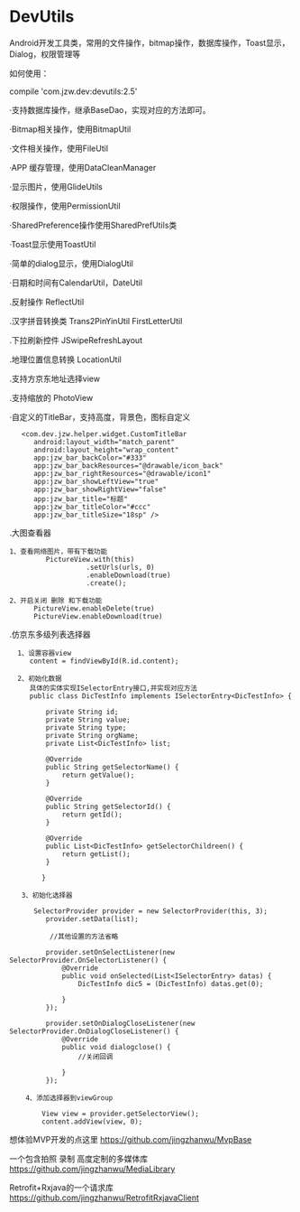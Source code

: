 # DevUtils
Android开发工具类，常用的文件操作，bitmap操作，数据库操作，Toast显示，Dialog，权限管理等

如何使用：


compile 'com.jzw.dev:devutils:2.5'

·支持数据库操作，继承BaseDao，实现对应的方法即可。

·Bitmap相关操作，使用BitmapUtil

·文件相关操作，使用FileUtil

·APP 缓存管理，使用DataCleanManager

·显示图片，使用GlideUtils

·权限操作，使用PermissionUtil

·SharedPreference操作使用SharedPrefUtils类

·Toast显示使用ToastUtil

·简单的dialog显示，使用DialogUtil

·日期和时间有CalendarUtil，DateUtil

.反射操作 ReflectUtil

.汉字拼音转换类 Trans2PinYinUtil  FirstLetterUtil

.下拉刷新控件 JSwipeRefreshLayout

.地理位置信息转换 LocationUtil

.支持方京东地址选择view

.支持缩放的 PhotoView

·自定义的TitleBar，支持高度，背景色，图标自定义

       <com.dev.jzw.helper.widget.CustomTitleBar
          android:layout_width="match_parent"
          android:layout_height="wrap_content"
          app:jzw_bar_backColor="#333"
          app:jzw_bar_backResources="@drawable/icon_back"
          app:jzw_bar_rightResources="@drawable/icon1"
          app:jzw_bar_showLeftView="true"
          app:jzw_bar_showRightView="false"
          app:jzw_bar_title="标题"
          app:jzw_bar_titleColor="#ccc"
          app:jzw_bar_titleSize="18sp" />
          
.大图查看器
                   
    1、查看网络图片，带有下载功能
             PictureView.with(this)
                       .setUrls(urls, 0)
                       .enableDownload(true)
                       .create();
                       
    2、开启关闭 删除 和下载功能
          PictureView.enableDelete(true)
          PictureView.enableDownload(true)
     

.仿京东多级列表选择器

      1、设置容器view
         content = findViewById(R.id.content);

      2、初始化数据
         具体的实体实现ISelectorEntry接口,并实现对应方法
         public class DicTestInfo implements ISelectorEntry<DicTestInfo> {

             private String id;
             private String value;
             private String type;
             private String orgName;
             private List<DicTestInfo> list;

             @Override
             public String getSelectorName() {
                 return getValue();
             }

             @Override
             public String getSelectorId() {
                 return getId();
             }

             @Override
             public List<DicTestInfo> getSelectorChildreen() {
                 return getList();
             }

            }

       3、初始化选择器

          SelectorProvider provider = new SelectorProvider(this, 3);
             provider.setData(list);

              //其他设置的方法省略

             provider.setOnSelectListener(new SelectorProvider.OnSelectorListener() {
                 @Override
                 public void onSelected(List<ISelectorEntry> datas) {
                     DicTestInfo dic5 = (DicTestInfo) datas.get(0);

                 }
             });

             provider.setOnDialogCloseListener(new SelectorProvider.OnDialogCloseListener() {
                 @Override
                 public void dialogclose() {
                     //关闭回调

                 }
             });

        4、添加选择器到viewGroup

            View view = provider.getSelectorView();
            content.addView(view, 0);


想体验MVP开发的点这里
https://github.com/jingzhanwu/MvpBase

一个包含拍照 录制 高度定制的多媒体库
https://github.com/jingzhanwu/MediaLibrary

Retrofit+Rxjava的一个请求库
https://github.com/jingzhanwu/RetrofitRxjavaClient
